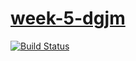 # [week-5-dgjm](https://week-5-dgjm.herokuapp.com/)

[![Build Status](https://travis-ci.org/fac-17/week-5-dgjm.svg?branch=master)](https://travis-ci.org/fac-17/week-5-dgjm)
